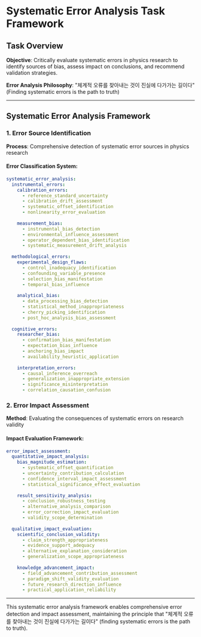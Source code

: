 # Systematic Error Analysis Task Framework

## Task Overview
**Objective**: Critically evaluate systematic errors in physics research to identify sources of bias, assess impact on conclusions, and recommend validation strategies.

**Error Analysis Philosophy**: "체계적 오류를 찾아내는 것이 진실에 다가가는 길이다" (Finding systematic errors is the path to truth)

---

## Systematic Error Analysis Framework

### 1. Error Source Identification
**Process**: Comprehensive detection of systematic error sources in physics research

#### Error Classification System:
```yaml
systematic_error_analysis:
  instrumental_errors:
    calibration_errors:
      - reference_standard_uncertainty
      - calibration_drift_assessment
      - systematic_offset_identification
      - nonlinearity_error_evaluation
    
    measurement_bias:
      - instrumental_bias_detection
      - environmental_influence_assessment
      - operator_dependent_bias_identification
      - systematic_measurement_drift_analysis
  
  methodological_errors:
    experimental_design_flaws:
      - control_inadequacy_identification
      - confounding_variable_presence
      - selection_bias_manifestation
      - temporal_bias_influence
    
    analytical_bias:
      - data_processing_bias_detection
      - statistical_method_inappropriateness
      - cherry_picking_identification
      - post_hoc_analysis_bias_assessment
  
  cognitive_errors:
    researcher_bias:
      - confirmation_bias_manifestation
      - expectation_bias_influence
      - anchoring_bias_impact
      - availability_heuristic_application
    
    interpretation_errors:
      - causal_inference_overreach
      - generalization_inappropriate_extension
      - significance_misinterpretation
      - correlation_causation_confusion
```

### 2. Error Impact Assessment
**Method**: Evaluating the consequences of systematic errors on research validity

#### Impact Evaluation Framework:
```yaml
error_impact_assessment:
  quantitative_impact_analysis:
    bias_magnitude_estimation:
      - systematic_offset_quantification
      - uncertainty_contribution_calculation
      - confidence_interval_impact_assessment
      - statistical_significance_effect_evaluation
    
    result_sensitivity_analysis:
      - conclusion_robustness_testing
      - alternative_analysis_comparison
      - error_correction_impact_evaluation
      - validity_scope_determination
  
  qualitative_impact_evaluation:
    scientific_conclusion_validity:
      - claim_strength_appropriateness
      - evidence_support_adequacy
      - alternative_explanation_consideration
      - generalization_scope_appropriateness
    
    knowledge_advancement_impact:
      - field_advancement_contribution_assessment
      - paradigm_shift_validity_evaluation
      - future_research_direction_influence
      - practical_application_reliability
```

---

This systematic error analysis framework enables comprehensive error detection and impact assessment, maintaining the principle that "체계적 오류를 찾아내는 것이 진실에 다가가는 길이다" (finding systematic errors is the path to truth).